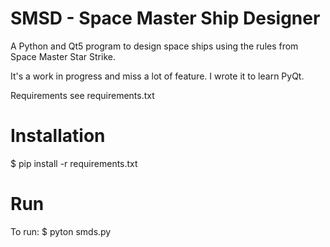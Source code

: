 # SMSD - Space Master Ship Designer

A Python and Qt5 program to design space ships using the rules from Space Master Star Strike.

It's a work in progress and miss a lot of feature. I wrote it to learn PyQt.

Requirements see requirements.txt

# Installation

$ pip install -r requirements.txt

# Run

To run:
$ pyton smds.py

